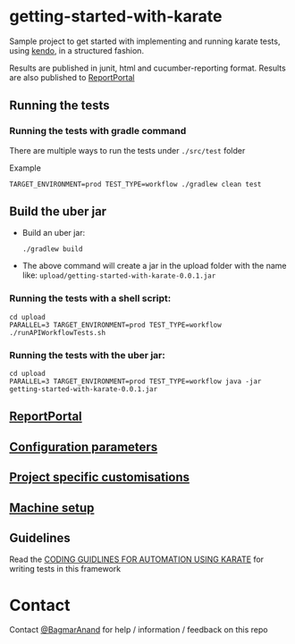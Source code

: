 # getting-started-with-karate
Sample project to get started with implementing and running karate tests, using [kendo](https://www.github.com/znsio/kendo), in a structured fashion.

Results are published in junit, html and cucumber-reporting format. Results are also published to [ReportPortal](./docs/ReportPortal.md)

## Running the tests

### Running the tests with gradle command
There are multiple ways to run the tests under `./src/test` folder

Example

    TARGET_ENVIRONMENT=prod TEST_TYPE=workflow ./gradlew clean test

## Build the uber jar

- Build an uber jar:

  `./gradlew build`

- The above command will create a jar in the upload folder with the name like: `upload/getting-started-with-karate-0.0.1.jar`

### Running the tests with a shell script:

    cd upload 
    PARALLEL=3 TARGET_ENVIRONMENT=prod TEST_TYPE=workflow ./runAPIWorkflowTests.sh

### Running the tests with the uber jar:

    cd upload
    PARALLEL=3 TARGET_ENVIRONMENT=prod TEST_TYPE=workflow java -jar getting-started-with-karate-0.0.1.jar

## [ReportPortal](https://github.com/znsio/kendo/blob/main/docs/ReportPortal.md)

## [Configuration parameters](https://github.com/znsio/kendo/blob/main/docs/ConfigurationParameters.md)

## [Project specific customisations](https://github.com/znsio/kendo/blob/main/docs/ProjectSpecificCustomizations.md)

## [Machine setup](https://github.com/znsio/kendo/blob/main/docs/MachineSetup.md)

## Guidelines 
Read the [CODING GUIDLINES FOR AUTOMATION USING KARATE](docs/READMEGuideline.md) for writing tests in this framework

# Contact
Contact [@BagmarAnand](https://twitter.com/BagmarAnand) for help / information / feedback on this repo
